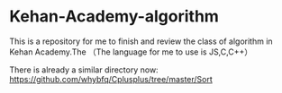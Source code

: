 # Kehan-Academy-algorithm
This is a repository for me to finish and review the class of algorithm in Kehan Academy.The
（The language for me to use is JS,C,C++）

There is already a similar directory now: https://github.com/whybfq/Cplusplus/tree/master/Sort
